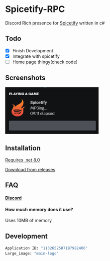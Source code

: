 # Spicetify-RPC
Discord Rich presence for [Spicetify](https://spicetify.app) written in c#

## Todo
- [X] Finish Development
- [x] Integrate with spicetify
- [ ] Home page thingy(check code)

## Screenshots

<img src="https://github.com/v4ish/RPC/blob/main/Screenshots/spice.png" alt="logo" width="300"/>

## Installation

[Requires .net 8.0](https://dotnet.microsoft.com/en-us/download/dotnet/8.0)

[Download from releases](https://github.com/v4ish/Spicetify-RPC/releases/latest)

## FAQ


#### [Discord](https://discord.gg/37uTqAhkms)

#### How much memory does it use?

Uses 10MB of memory

## Development
``` bash
Application ID: "1132652587187982406"
Large_image: "main-logo"
```
